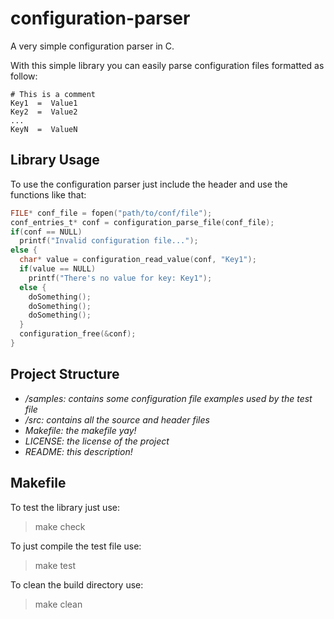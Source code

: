 # configuration-parser
A very simple configuration parser in C.

With this simple library you can easily parse configuration files formatted as follow:
```
# This is a comment
Key1  =  Value1
Key2  =  Value2
...
KeyN  =  ValueN
```
## Library Usage
To use the configuration parser just include the header and use the functions like that:

```C
FILE* conf_file = fopen("path/to/conf/file");
conf_entries_t* conf = configuration_parse_file(conf_file);
if(conf == NULL)
  printf("Invalid configuration file...");
else {
  char* value = configuration_read_value(conf, "Key1");
  if(value == NULL)
    printf("There's no value for key: Key1");
  else {
    doSomething();
    doSomething();
    doSomething();
  }
  configuration_free(&conf);
}
```

## Project Structure
* _/samples: contains some configuration file examples used by the test file_
* _/src: contains all the source and header files_
* _Makefile: the makefile yay!_
* _LICENSE: the license of the project_
* _README: this description!_

## Makefile
To test the library just use:
> make check

To just compile the test file use:
> make test

To clean the build directory use:
> make clean
